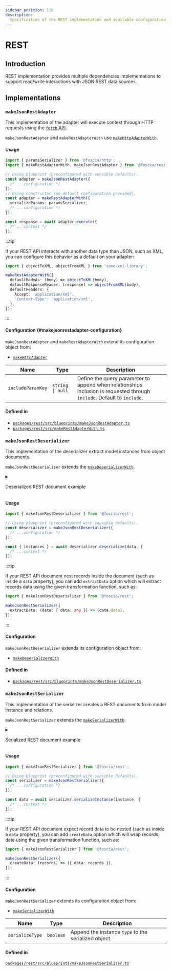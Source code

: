 ```yaml
---
sidebar_position: 110
description:
  Specificities of the REST implementation and available configuration.
---
```


# REST

## Introduction

REST implementation provides multiple dependencies implementations to support
read/write interactions with JSON REST data sources.

## Implementations

### `makeJsonRestAdapter`

This implementation of the adapter will execute context through HTTP requests
using the
[`fetch` API](https://developer.mozilla.org/en-US/docs/Web/API/Fetch_API).

`makeJsonRestAdapter` and `makeRestAdapterWith` use
[`makeHttpAdapterWith`](/docs/reference/implementations/http#makehttpadapter).

#### Usage

```typescript
import { paramsSerializer } from '@foscia/http';
import { makeRestAdapterWith, makeJsonRestAdapter } from '@foscia/rest';

// Using blueprint (preconfigured with sensible defaults).
const adapter = makeJsonRestAdapter({
  /* ...configuration */
});
// Using constructor (no default configuration provided).
const adapter = makeRestAdapterWith({
  serializeParams: paramsSerializer,
  /* ...configuration */
});

const response = await adapter.execute({
  /* ...context */
});
```

:::tip

If your REST API interacts with another data type than JSON, such as XML, you
can configure this behavior as a default on your adapter:

```typescript
import { objectToXML, objectFromXML } from 'some-xml-library';

makeRestAdapterWith({
  defaultBodyAs: (body) => objectToXML(body),
  defaultResponseReader: (response) => objectFromXML(body),
  defaultHeaders: {
    Accept: 'application/xml',
    'Content-Type': 'application/xml',
  },
});
```

:::

#### Configuration {#makejsonrestadapter-configuration}

`makeJsonRestAdapter` and `makeRestAdapterWith` extend its configuration object from:

-  [`makeHttpAdapter`](/docs/reference/implementations/http#makehttpadapter-configuration)

| Name              | Type                            | Description                                                                                                             |
|-------------------| ------------------------------- |-------------------------------------------------------------------------------------------------------------------------|
| `includeParamKey` | <code>string &vert; null</code> | Define the query parameter to append when relationships inclusion is requested through `include`. Default to `include`. |

#### Defined in

- [`packages/rest/src/blueprints/makeJsonRestAdapter.ts`](https://github.com/foscia-dev/foscia/blob/main/packages/rest/src/blueprints/makeJsonRestAdapter.ts)
- [`packages/rest/src/makeRestAdapterWith.ts`](https://github.com/foscia-dev/foscia/blob/main/packages/rest/src/makeRestAdapterWith.ts)

### `makeJsonRestDeserializer`

This implementation of the deserializer extract model instances from object
documents.

`makeJsonRestDeserializer` extends the
[`makeDeserializerWith`](/docs/reference/implementations/serialization#makedeserializerwith).

<details>

<summary>

Deserialized REST document example

</summary>

Here is an example of a REST document which `makeJsonRestDeserializer` can deserialize
to model instances.

```json
[
  {
    "id": "1",
    "title": "Foo",
    "body": "Foo Body",
    "publishedAt": "2023-10-24T10:00:00.000Z",
    "comments": [
      {
        "id": "1",
        "body": "Foo Comment"
      },
      {
        "id": "2",
        "body": "Bar Comment"
      }
    ]
  },
  {
    "type": "posts",
    "id": "2",
    "title": "Bar",
    "body": "Bar Body",
    "publishedAt": null,
    "comments": []
  }
]
```

</details>

#### Usage

```typescript
import { makeJsonRestDeserializer } from '@foscia/rest';

// Using blueprint (preconfigured with sensible defaults).
const deserializer = makeJsonRestDeserializer({
  /* ...configuration */
});

const { instances } = await deserializer.deserialize(data, {
  /* ...context */
});
```

:::tip

If your REST API document nest records inside the document (such as inside a
`data` property), you can add `extractData` option which will extract records
data using the given transformation function, such as:

```typescript
import { makeJsonRestDeserializer } from '@foscia/rest';

makeJsonRestSerializer({
  extractData: (data: { data: any }) => (data.data),
});
```

:::

#### Configuration

`makeJsonRestDeserializer` extends its configuration object from:

- [`makeDeserializerWith`](/docs/reference/implementations/serialization#makedeserializerwith-configuration)

#### Defined in

- [`packages/rest/src/blueprints/makeJsonRestDeserializer.ts`](https://github.com/foscia-dev/foscia/blob/main/packages/rest/src/blueprints/makeJsonRestDeserializer.ts)

### `makeJsonRestSerializer`

This implementation of the serializer creates a REST documents from model
instance and relations.

`makeJsonRestSerializer` extends the
[`makeSerializerWith`](/docs/reference/implementations/serialization#makeserializerwith).

<details>

<summary>

Serialized REST document example

</summary>

Here is an example of a REST document which `makeJsonRestSerializer` can
create from a model instance.

```json
{
  "id": "1",
  "title": "Foo",
  "body": "Foo Body",
  "publishedAt": "2023-10-24T10:00:00.000Z",
  "comments": ["1", "2"]
}
```

</details>

#### Usage

```typescript
import { makeJsonRestSerializer } from '@foscia/rest';

// Using blueprint (preconfigured with sensible defaults).
const serializer = makeJsonRestSerializer({
  /* ...configuration */
});

const data = await serializer.serializeInstance(instance, {
  /* ...context */
});
```

:::tip

If your REST API document expect record data to be nested (such as inside a
`data` property), you can add `createData` option which will wrap records data
using the given transformation function, such as:

```typescript
import { makeJsonRestSerializer } from '@foscia/rest';

makeJsonRestSerializer({
  createData: (records) => ({ data: records }),
});
```

:::

#### Configuration

`makeJsonRestSerializer` extends its configuration object from:

- [`makeSerializerWith`](/docs/reference/implementations/serialization#makeserializerwith-configuration)

| Name            | Type      | Description                                          |
|-----------------|-----------|------------------------------------------------------|
| `serializeType` | `boolean` | Append the instance `type` to the serialized object. |

#### Defined in

[`packages/rest/src/blueprints/makeJsonRestSerializer.ts`](https://github.com/foscia-dev/foscia/blob/main/packages/rest/src/blueprints/makeJsonRestSerializer.ts)
